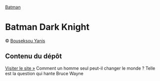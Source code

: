 [Batman](asset/batman.jpg)
# Batman Dark Knight
&copy; [Bouseksou Yanis](#)
## Contenu du dépôt
[Visiter le site &raquo;](#) 
Comment un homme seul peut-il changer le monde ? Telle est la question qui hante Bruce Wayne
